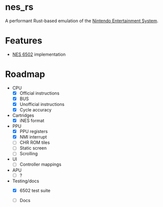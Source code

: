 # nes_rs

A performant Rust-based emulation of the [Nintendo Entertainment System](https://en.wikipedia.org/wiki/Nintendo_Entertainment_System).

# Features

- [NES 6502](https://www.nesdev.org/wiki/CPU) implementation 

# Roadmap

- CPU
    - [X] Official instructions
    - [X] BUS
    - [X] Unofficial instructions
    - [X] Cycle accuracy
- Cartridges
    - [X] iNES format
- PPU
    - [X] PPU registers
    - [X] NMI interrupt
    - [ ] CHR ROM tiles
    - [ ] Static screen
    - [ ] Scrolling
- UI
    - [ ] Controller mappings
- APU
    - [ ] ?
- Testing/docs
    - [X] 6502 test suite
    - [ ] Docs

